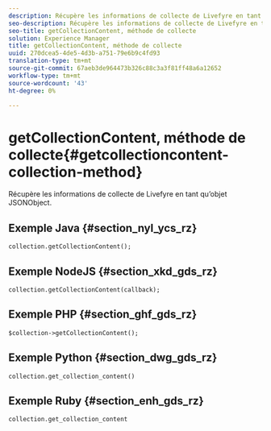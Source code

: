 ```yaml
---
description: Récupère les informations de collecte de Livefyre en tant qu’objet JSONObject.
seo-description: Récupère les informations de collecte de Livefyre en tant qu’objet JSONObject.
seo-title: getCollectionContent, méthode de collecte
solution: Experience Manager
title: getCollectionContent, méthode de collecte
uuid: 270dcea5-4de5-4d3b-a751-79e6b9c4fd93
translation-type: tm+mt
source-git-commit: 67aeb3de964473b326c88c3a3f81ff48a6a12652
workflow-type: tm+mt
source-wordcount: '43'
ht-degree: 0%

---
```



# getCollectionContent, méthode de collecte{#getcollectioncontent-collection-method}

Récupère les informations de collecte de Livefyre en tant qu’objet JSONObject.

## Exemple Java {#section_nyl_ycs_rz}

```
collection.getCollectionContent(); 
```

## Exemple NodeJS {#section_xkd_gds_rz}

```
collection.getCollectionContent(callback); 
```

## Exemple PHP {#section_ghf_gds_rz}

```
$collection->getCollectionContent(); 
```

## Exemple Python {#section_dwg_gds_rz}

```
collection.get_collection_content() 
```

## Exemple Ruby {#section_enh_gds_rz}

```
collection.get_collection_content 
```

